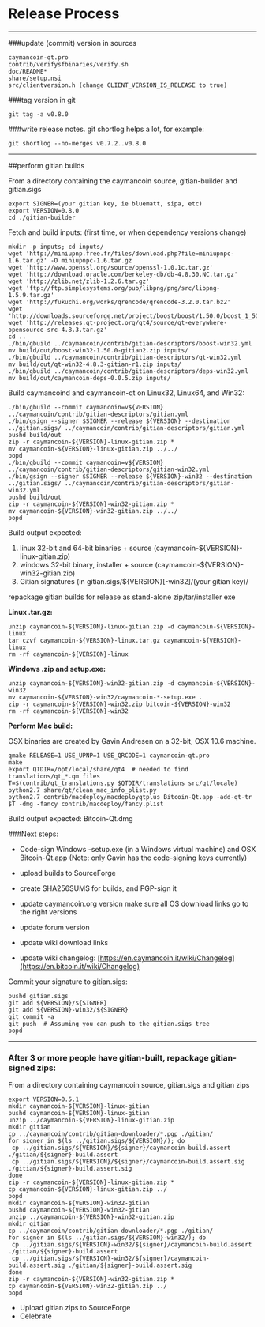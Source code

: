 Release Process
====================

* * *

###update (commit) version in sources


	caymancoin-qt.pro
	contrib/verifysfbinaries/verify.sh
	doc/README*
	share/setup.nsi
	src/clientversion.h (change CLIENT_VERSION_IS_RELEASE to true)

###tag version in git

	git tag -a v0.8.0

###write release notes. git shortlog helps a lot, for example:

	git shortlog --no-merges v0.7.2..v0.8.0

* * *

##perform gitian builds

 From a directory containing the caymancoin source, gitian-builder and gitian.sigs
  
	export SIGNER=(your gitian key, ie bluematt, sipa, etc)
	export VERSION=0.8.0
	cd ./gitian-builder

 Fetch and build inputs: (first time, or when dependency versions change)

	mkdir -p inputs; cd inputs/
	wget 'http://miniupnp.free.fr/files/download.php?file=miniupnpc-1.6.tar.gz' -O miniupnpc-1.6.tar.gz
	wget 'http://www.openssl.org/source/openssl-1.0.1c.tar.gz'
	wget 'http://download.oracle.com/berkeley-db/db-4.8.30.NC.tar.gz'
	wget 'http://zlib.net/zlib-1.2.6.tar.gz'
	wget 'ftp://ftp.simplesystems.org/pub/libpng/png/src/libpng-1.5.9.tar.gz'
	wget 'http://fukuchi.org/works/qrencode/qrencode-3.2.0.tar.bz2'
	wget 'http://downloads.sourceforge.net/project/boost/boost/1.50.0/boost_1_50_0.tar.bz2'
	wget 'http://releases.qt-project.org/qt4/source/qt-everywhere-opensource-src-4.8.3.tar.gz'
	cd ..
	./bin/gbuild ../caymancoin/contrib/gitian-descriptors/boost-win32.yml
	mv build/out/boost-win32-1.50.0-gitian2.zip inputs/
	./bin/gbuild ../caymancoin/contrib/gitian-descriptors/qt-win32.yml
	mv build/out/qt-win32-4.8.3-gitian-r1.zip inputs/
	./bin/gbuild ../caymancoin/contrib/gitian-descriptors/deps-win32.yml
	mv build/out/caymancoin-deps-0.0.5.zip inputs/

 Build caymancoind and caymancoin-qt on Linux32, Linux64, and Win32:
  
	./bin/gbuild --commit caymancoin=v${VERSION} ../caymancoin/contrib/gitian-descriptors/gitian.yml
	./bin/gsign --signer $SIGNER --release ${VERSION} --destination ../gitian.sigs/ ../caymancoin/contrib/gitian-descriptors/gitian.yml
	pushd build/out
	zip -r caymancoin-${VERSION}-linux-gitian.zip *
	mv caymancoin-${VERSION}-linux-gitian.zip ../../
	popd
	./bin/gbuild --commit caymancoin=v${VERSION} ../caymancoin/contrib/gitian-descriptors/gitian-win32.yml
	./bin/gsign --signer $SIGNER --release ${VERSION}-win32 --destination ../gitian.sigs/ ../caymancoin/contrib/gitian-descriptors/gitian-win32.yml
	pushd build/out
	zip -r caymancoin-${VERSION}-win32-gitian.zip *
	mv caymancoin-${VERSION}-win32-gitian.zip ../../
	popd

  Build output expected:

  1. linux 32-bit and 64-bit binaries + source (caymancoin-${VERSION}-linux-gitian.zip)
  2. windows 32-bit binary, installer + source (caymancoin-${VERSION}-win32-gitian.zip)
  3. Gitian signatures (in gitian.sigs/${VERSION}[-win32]/(your gitian key)/

repackage gitian builds for release as stand-alone zip/tar/installer exe

**Linux .tar.gz:**

	unzip caymancoin-${VERSION}-linux-gitian.zip -d caymancoin-${VERSION}-linux
	tar czvf caymancoin-${VERSION}-linux.tar.gz caymancoin-${VERSION}-linux
	rm -rf caymancoin-${VERSION}-linux

**Windows .zip and setup.exe:**

	unzip caymancoin-${VERSION}-win32-gitian.zip -d caymancoin-${VERSION}-win32
	mv caymancoin-${VERSION}-win32/caymancoin-*-setup.exe .
	zip -r caymancoin-${VERSION}-win32.zip bitcoin-${VERSION}-win32
	rm -rf caymancoin-${VERSION}-win32

**Perform Mac build:**

  OSX binaries are created by Gavin Andresen on a 32-bit, OSX 10.6 machine.

	qmake RELEASE=1 USE_UPNP=1 USE_QRCODE=1 caymancoin-qt.pro
	make
	export QTDIR=/opt/local/share/qt4  # needed to find translations/qt_*.qm files
	T=$(contrib/qt_translations.py $QTDIR/translations src/qt/locale)
	python2.7 share/qt/clean_mac_info_plist.py
	python2.7 contrib/macdeploy/macdeployqtplus Bitcoin-Qt.app -add-qt-tr $T -dmg -fancy contrib/macdeploy/fancy.plist

 Build output expected: Bitcoin-Qt.dmg

###Next steps:

* Code-sign Windows -setup.exe (in a Windows virtual machine) and
  OSX Bitcoin-Qt.app (Note: only Gavin has the code-signing keys currently)

* upload builds to SourceForge

* create SHA256SUMS for builds, and PGP-sign it

* update caymancoin.org version
  make sure all OS download links go to the right versions

* update forum version

* update wiki download links

* update wiki changelog: [https://en.caymancoin.it/wiki/Changelog](https://en.bitcoin.it/wiki/Changelog)

Commit your signature to gitian.sigs:

	pushd gitian.sigs
	git add ${VERSION}/${SIGNER}
	git add ${VERSION}-win32/${SIGNER}
	git commit -a
	git push  # Assuming you can push to the gitian.sigs tree
	popd

-------------------------------------------------------------------------

### After 3 or more people have gitian-built, repackage gitian-signed zips:

From a directory containing caymancoin source, gitian.sigs and gitian zips

	export VERSION=0.5.1
	mkdir caymancoin-${VERSION}-linux-gitian
	pushd caymancoin-${VERSION}-linux-gitian
	unzip ../caymancoin-${VERSION}-linux-gitian.zip
	mkdir gitian
	cp ../caymancoin/contrib/gitian-downloader/*.pgp ./gitian/
	for signer in $(ls ../gitian.sigs/${VERSION}/); do
	 cp ../gitian.sigs/${VERSION}/${signer}/caymancoin-build.assert ./gitian/${signer}-build.assert
	 cp ../gitian.sigs/${VERSION}/${signer}/caymancoin-build.assert.sig ./gitian/${signer}-build.assert.sig
	done
	zip -r caymancoin-${VERSION}-linux-gitian.zip *
	cp caymancoin-${VERSION}-linux-gitian.zip ../
	popd
	mkdir caymancoin-${VERSION}-win32-gitian
	pushd caymancoin-${VERSION}-win32-gitian
	unzip ../caymancoin-${VERSION}-win32-gitian.zip
	mkdir gitian
	cp ../caymancoin/contrib/gitian-downloader/*.pgp ./gitian/
	for signer in $(ls ../gitian.sigs/${VERSION}-win32/); do
	 cp ../gitian.sigs/${VERSION}-win32/${signer}/caymancoin-build.assert ./gitian/${signer}-build.assert
	 cp ../gitian.sigs/${VERSION}-win32/${signer}/caymancoin-build.assert.sig ./gitian/${signer}-build.assert.sig
	done
	zip -r caymancoin-${VERSION}-win32-gitian.zip *
	cp caymancoin-${VERSION}-win32-gitian.zip ../
	popd

- Upload gitian zips to SourceForge
- Celebrate 
